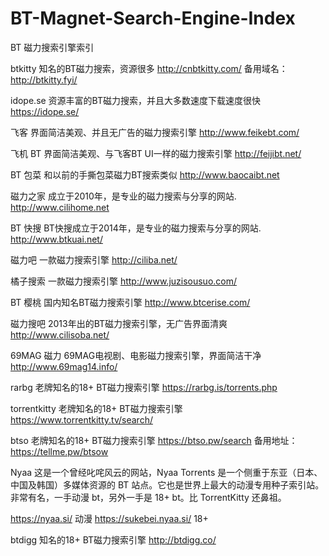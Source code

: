 # BT-Magnet-Search-Engine-Index
BT 磁力搜索引擎索引

btkitty
知名的BT磁力搜索，资源很多
http://cnbtkitty.com/
备用域名：http://btkitty.fyi/

idope.se
资源丰富的BT磁力搜索，并且大多数速度下载速度很快
https://idope.se/

飞客
 界面简洁美观、并且无广告的磁力搜索引擎
http://www.feikebt.com/

飞机 BT
界面简洁美观、与飞客BT UI一样的磁力搜索引擎
http://feijibt.net/

BT 包菜
和以前的手撕包菜磁力BT搜索类似
http://www.baocaibt.net

磁力之家
成立于2010年，是专业的磁力搜索与分享的网站.
http://www.cilihome.net

BT 快搜
BT快搜成立于2014年，是专业的磁力搜索与分享的网站.
http://www.btkuai.net/

磁力吧
一款磁力搜索引擎
http://ciliba.net/

橘子搜索
   一款磁力搜索引擎
http://www.juzisousuo.com/

BT 樱桃
 国内知名BT磁力搜索引擎
http://www.btcerise.com/

磁力搜吧
 2013年出的BT磁力搜索引擎，无广告界面清爽
http://www.cilisoba.net/

69MAG 磁力
  69MAG电视剧、电影磁力搜索引擎，界面简洁干净
http://www.69mag14.info/


rarbg
老牌知名的18+ BT磁力搜索引擎
https://rarbg.is/torrents.php

torrentkitty
  老牌知名的18+ BT磁力搜索引擎
https://www.torrentkitty.tv/search/

btso
  老牌知名的18+ BT磁力搜索引擎
https://btso.pw/search
备用地址：https://tellme.pw/btsow

Nyaa
这是一个曾经叱咤风云的网站，Nyaa Torrents 是一个侧重于东亚（日本、中国及韩国）多媒体资源的 BT 站点。它也是世界上最大的动漫专用种子索引站。非常有名，一手动漫 bt，另外一手是 18+ bt。比 TorrentKitty 还鼻祖。

https://nyaa.si/ 动漫
https://sukebei.nyaa.si/ 18+

btdigg
 知名的18+ BT磁力搜索引擎
http://btdigg.co/
